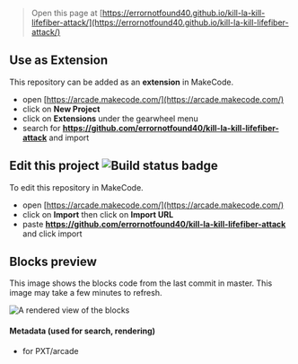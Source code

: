  


> Open this page at [https://errornotfound40.github.io/kill-la-kill-lifefiber-attack/](https://errornotfound40.github.io/kill-la-kill-lifefiber-attack/)

## Use as Extension

This repository can be added as an **extension** in MakeCode.

* open [https://arcade.makecode.com/](https://arcade.makecode.com/)
* click on **New Project**
* click on **Extensions** under the gearwheel menu
* search for **https://github.com/errornotfound40/kill-la-kill-lifefiber-attack** and import

## Edit this project ![Build status badge](https://github.com/errornotfound40/kill-la-kill-lifefiber-attack/workflows/MakeCode/badge.svg)

To edit this repository in MakeCode.

* open [https://arcade.makecode.com/](https://arcade.makecode.com/)
* click on **Import** then click on **Import URL**
* paste **https://github.com/errornotfound40/kill-la-kill-lifefiber-attack** and click import

## Blocks preview

This image shows the blocks code from the last commit in master.
This image may take a few minutes to refresh.

![A rendered view of the blocks](https://github.com/errornotfound40/kill-la-kill-lifefiber-attack/raw/master/.github/makecode/blocks.png)

#### Metadata (used for search, rendering)

* for PXT/arcade
<script src="https://makecode.com/gh-pages-embed.js"></script><script>makeCodeRender("{{ site.makecode.home_url }}", "{{ site.github.owner_name }}/{{ site.github.repository_name }}");</script>
